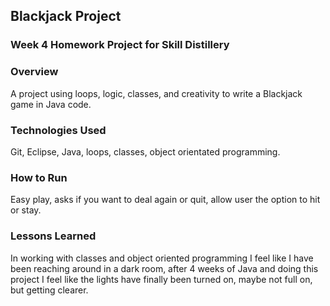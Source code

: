 ## Blackjack Project

### Week 4 Homework Project for Skill Distillery

### Overview
A project using loops, logic, classes, and creativity to write a Blackjack game in Java code. 

### Technologies Used
Git, Eclipse, Java, loops, classes, object orientated programming. 

### How to Run
Easy play, asks if you want to deal again or quit, allow user the option to hit or stay.

### Lessons Learned
In working with classes and object oriented programming I feel like I have been reaching around in a dark room, after 4 weeks of Java and doing this project I feel like the lights have finally been turned on, maybe not full on, but getting clearer. 
